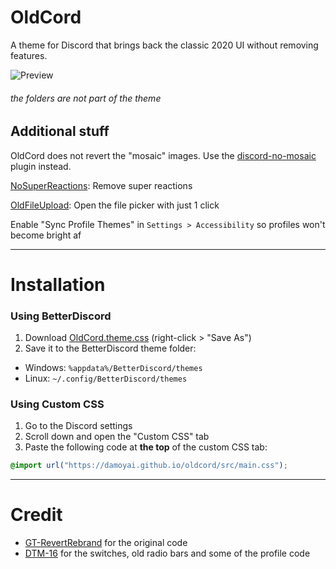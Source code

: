 # OldCord

A theme for Discord that brings back the classic 2020 UI without removing features.

![Preview](https://cdn.discordapp.com/attachments/1088094000294142033/1088154272283230208/image.png)

###### the folders are not part of the theme

## Additional stuff

OldCord does not revert the "mosaic" images. Use the [discord-no-mosaic](https://github.com/Tanza3D/discord-no-mosaic) plugin instead.

[NoSuperReactions](https://github.com/xenrelle/Xens-BD-Dump/tree/main/plugins/NoSuperReactions): Remove super reactions

[OldFileUpload](https://github.com/xenrelle/Xens-BD-Dump/tree/main/plugins/OldFileUpload): Open the file picker with just 1 click

Enable "Sync Profile Themes" in `Settings > Accessibility` so profiles won't become bright af

---

# Installation

### Using BetterDiscord

1. Download [OldCord.theme.css](https://raw.githubusercontent.com/damoyai/oldcord/main/OldCord.theme.css) (right-click > "Save As")
2. Save it to the BetterDiscord theme folder:
- Windows: `%appdata%/BetterDiscord/themes` 
-  Linux: `~/.config/BetterDiscord/themes`

### Using Custom CSS

1. Go to the Discord settings
2. Scroll down and open the "Custom CSS" tab
3. Paste the following code at **the top** of the custom CSS tab:

```css
@import url("https://damoyai.github.io/oldcord/src/main.css");
```

---

# Credit

-   [GT-RevertRebrand](https://github.com/Goose-Nest/GT-RevertRebrand) for the original code
-   [DTM-16](https://github.com/XYZenix/DTM-16) for the switches, old radio bars and some of the profile code

